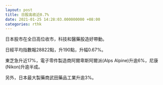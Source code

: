 ```yaml
---
layout: post
title: 日股高收近0.7%
date: 2021-01-25 14:28:03.000000000 +08:00
categories: rthk
---
```


日本股市在全日高位收市，科技和醫藥股造好帶動。

日經平均指數報28822點，升190點，升幅0.67%。

東芝急升近17%，電子零件製造商阿爾卑斯阿爾派(Alps Alpine)升逾6%，尼康(Nikon)升逾半成。

另外，日本最大製藥商武田藥品工業升逾3%。
